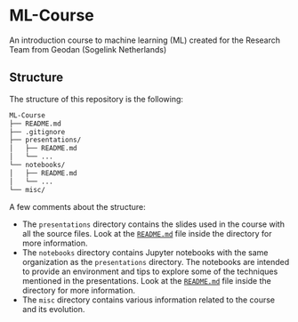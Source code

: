 # ML-Course

An introduction course to machine learning (ML) created for the Research Team from Geodan (Sogelink Netherlands)

## Structure

The structure of this repository is the following:

```bash
ML-Course
├── README.md
├── .gitignore
├── presentations/
│   ├── README.md
│   └── ...
└── notebooks/
│   ├── README.md
│   └── ...
└── misc/
```

A few comments about the structure:

- The `presentations` directory contains the slides used in the course with all the source files. Look at the [`README.md`](presentations/README.md) file inside the directory for more information.
- The `notebooks` directory contains Jupyter notebooks with the same organization as the `presentations` directory. The notebooks are intended to provide an environment and tips to explore some of the techniques mentioned in the presentations. Look at the [`README.md`](notebooks/README.md) file inside the directory for more information.
- The `misc` directory contains various information related to the course and its evolution.
